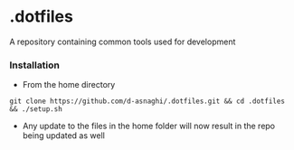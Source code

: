 # .dotfiles

A repository containing common tools used for development

### Installation

- From the home directory

`git clone https://github.com/d-asnaghi/.dotfiles.git && cd .dotfiles && ./setup.sh`

- Any update to the files in the home folder will now result in the repo being updated as well
